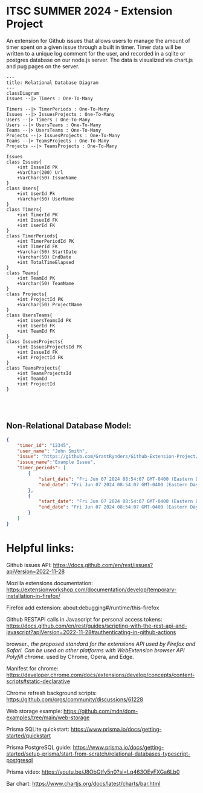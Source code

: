 
# ITSC SUMMER 2024 - Extension Project

An extension for Github issues that allows users to manage the amount of timer spent on a given issue through a built in timer. Timer data will be written to a unique log comment for the user, and recorded in a sqlite or postgres database on our node.js server. The data is visualized via chart.js and pug pages on the server.

```mermaid
---
title: Relational Database Diagram
---
classDiagram
Issues --|> Timers : One-To-Many

Timers --|> TimerPeriods : One-To-Many
Issues --|> IssuesProjects : One-To-Many
Users --|> Timers : One-To-Many
Users --|> UsersTeams : One-To-Many
Teams --|> UsersTeams : One-To-Many
Projects --|> IssuesProjects : One-To-Many
Teams --|> TeamsProjects : One-To-Many
Projects --|> TeamsProjects : One-To-Many

Issues
class Issues{
    +int IssueId PK
    +VarChar(200) Url
    +VarChar(50) IssueName
}
class Users{
    +int UserId Pk
    +Varchar(50) UserName
}
class Timers{
    +int TimerId PK
    +int IssueId FK
    +int UserId FK
}
class TimerPeriods{
    +int TimerPeriodId PK
    +int TimerId FK
    +Varchar(50) StartDate
    +Varchar(50) EndDate
    +int TotalTimeElapsed
}
class Teams{
    +int TeamId PK
    +Varchar(50) TeamName
}
class Projects{
    +int ProjectId PK
    +Varchar(50) ProjectName
}
class UsersTeams{
    +int UsersTeamsId PK
    +int UserId FK
    +int TeamId FK
}
class IssuesProjects{
    +int IssuesProjectsId PK
    +int IssueId FK
    +int ProjectId FK
}
class TeamsProjects{
    +int TeamsProjectsId
    +int TeamId
    +int ProjectId
}
```

<br><br>
## Non-Relational Database Model:

```json
{
    "timer_id": "12345",
    "user_name": "John Smith",
    "issue": "https://github.com/GrantRynders/Github-Extension-Project/issues/32",
    "issue_name":"Example Issue",
    "timer_periods": [
        {
            "start_date": "Fri Jun 07 2024 08:54:07 GMT-0400 (Eastern Daylight Time)",
            "end_date": "Fri Jun 07 2024 08:54:07 GMT-0400 (Eastern Daylight Time)"
        },
        {
            "start_date": "Fri Jun 07 2024 08:54:07 GMT-0400 (Eastern Daylight Time)",
            "end_date": "Fri Jun 07 2024 08:54:07 GMT-0400 (Eastern Daylight Time)"
        }
    ]
}
```







# Helpful links:
Github issues API: https://docs.github.com/en/rest/issues?apiVersion=2022-11-28

Mozilla extensions documentation: https://extensionworkshop.com/documentation/develop/temporary-installation-in-firefox/

Firefox add extension: about:debugging#/runtime/this-firefox

Github RESTAPI calls in Javascript for personal access tokens: https://docs.github.com/en/rest/guides/scripting-with-the-rest-api-and-javascript?apiVersion=2022-11-28#authenticating-in-github-actions

browser.*, the proposed standard for the extensions API used by Firefox and Safari. Can be used on other platforms with WebExtension browser API Polyfill
chrome.* used by Chrome, Opera, and Edge.

Manifest for chrome: https://developer.chrome.com/docs/extensions/develop/concepts/content-scripts#static-declarative

Chrome refresh background scripts: https://github.com/orgs/community/discussions/61228

Web storage example: https://github.com/mdn/dom-examples/tree/main/web-storage

Prisma SQLite quickstart: https://www.prisma.io/docs/getting-started/quickstart

Prisma PostgreSQL guide: https://www.prisma.io/docs/getting-started/setup-prisma/start-from-scratch/relational-databases-typescript-postgresql

Prisma video: https://youtu.be/J8ObGtfy5n0?si=Lq463OEyFXGa6Lb0

Bar chart: https://www.chartjs.org/docs/latest/charts/bar.html
